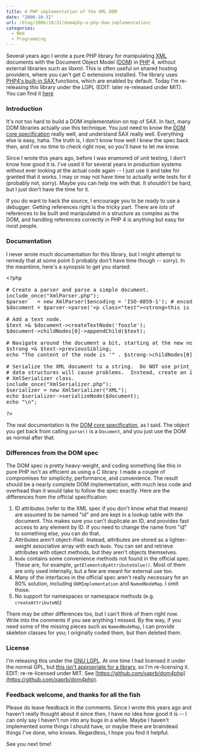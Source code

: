 ```yaml
---
title: A PHP implementation of the XML DOM
date: "2006-10-31"
url: /blog/2006/10/31/dom4php-a-php-dom-implementation/
categories:
  - Web
  - Programming
---
```


Several years ago I wrote a pure PHP library for manipulating [XML][1] documents with the Document Object Model ([DOM][2]) in [PHP][3] 4, without external libraries such as libxml. This is often useful on shared hosting providers, where you can't get C extensions installed. The library uses [PHP4&#8242;s built-in SAX ][4]functions, which are enabled by default. Today I'm re-releasing this library under the LGPL (EDIT: later re-released under MIT). You can find it [here](https://github.com/xaprb/dom4php)

### Introduction

It's not too hard to build a DOM implementation on top of SAX. In fact, many DOM libraries actually use this technique. You just need to know the [DOM core specification][5] really well, and understand SAX really well. Everything else is easy, haha. The truth is, I don't know how well I knew the spec back then, and I've no time to check right now, so you'll have to let me know.

Since I wrote this years ago, before I was enamored of unit testing, I don't know how good it is. I've used it for several years in production systems without ever looking at the actual code again -- I just use it and take for granted that it works. I may or may not have time to actually write tests for it (probably not, sorry). Maybe you can help me with that. It shouldn't be hard, but I just don't have the time for it.

If you do want to hack the source, I encourage you to be ready to use a debugger. Getting references right is the tricky part. There are *lots* of references to be built and manipulated in a structure as complex as the DOM, and handling references correctly in PHP 4 is anything but easy for most people.

### Documentation

I never wrote much documentation for this library, but I might attempt to remedy that at some point (I probably don't have time though -- sorry). In the meantime, here's a synopsis to get you started:

<pre>&lt;?php

# Create a parser and parse a simple document.
include_once("XmlParser.php");
$parser   = new XmlParser($encoding = 'ISO-8859-1'); # encoding is optional
$document = $parser-&gt;parse('&lt;p class="test"&gt;&lt;strong&gt;this is a document&lt;/strong&gt;&lt;/p&gt;');

# Add a text node.
$text =& $document-&gt;createTextNode('foozle');
$document-&gt;childNodes[0]-&gt;appendChild($text);

# Navigate around the document a bit, starting at the new node we just added.
$strong =& $text-&gt;previousSibling;
echo "The content of the node is '" . $strong-&gt;childNodes[0]-&gt;data . "'\n";

# Serialize the XML document to a string.  Do NOT use print_r() as the cyclic
# data structures will cause problems.  Instead, create an instance of the
# XmlSerializer class.
include_once("XmlSerializer.php");
$serializer = new XmlSerializer("XML");
echo $serializer-&gt;serializeNode($document);
echo "\n";

?&gt;</pre>

The real documentation is the [DOM core specification][5], as I said. The object you get back from calling `parse()` is a `Document`, and you just use the DOM as normal after that.

### Differences from the DOM spec

The DOM spec is pretty heavy-weight, and coding something like this in pure PHP isn't as efficient as using a C library. I made a couple of compromises for simplicity, performance, and convenience. The result should be a nearly complete DOM implementation, with much less code and overhead than it would take to follow the spec exactly. Here are the differences from the official specification:

1.  ID attributes (refer to the XML spec if you don't know what that means) are assumed to be named "id" and are kept in a lookup table with the document. This makes sure you can't duplicate an ID, and provides fast access to any element by ID. If you need to change the name from "id" to something else, you can do that.
2.  Attributes aren't object-ified. Instead, attributes are stored as a lighter-weight associative array with each `Node`. You can set and retrieve attributes with object methods, but they aren't objects themselves.
3.  `Node` contains some convenience methods not found in the official spec. These are, for example, `getElementsByAttributeValue()`. Most of them are only used internally, but a few are meant for external use too.
4.  Many of the interfaces in the official spec aren't really necessary for an 80% solution, including `DOMImplementation` and `NamedNodeMap`. I omit those.
5.  No support for namespaces or namespace methods (e.g. `createAttributeNS`)

There may be other differences too, but I can't think of them right now. Write into the comments if you see anything I missed. By the way, if you need some of the missing pieces such as `NamedNodeMap`, I can provide skeleton classes for you; I originally coded them, but then deleted them.

### License

I'm releasing this under the [GNU LGPL][6]. At one time I had licensed it under the normal GPL, but [this isn't appropriate for a library][7], so I'm re-licensing it. EDIT: re-re-licensed under MIT. See [https://github.com/xaprb/dom4php](https://github.com/xaprb/dom4php).

### Feedback welcome, and thanks for all the fish

Please do leave feedback in the comments. Since I wrote this years ago and haven't really thought about it since then, I have no idea how good it is -- I can only say I haven't run into any bugs in a while. Maybe I haven't implemented some things I should have, or maybe there are braindead things I've done, who knows. Regardless, I hope you find it helpful.

See you next time!

 [1]: http://www.w3.org/XML/
 [2]: http://www.w3.org/DOM/
 [3]: http://www.php.net/
 [4]: http://php.net/xml
 [5]: http://www.w3.org/TR/DOM-Level-2-Core/core.html
 [6]: http://www.gnu.org/copyleft/lgpl.html
 [7]: /blog/2006/06/19/xaprb-scripts-relicensed/

